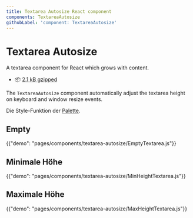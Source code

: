 ```yaml
---
title: Textarea Autosize React component
components: TextareaAutosize
githubLabel: 'component: TextareaAutosize'
---
```


# Textarea Autosize

<p class="description">A textarea component for React which grows with content.</p>

- 📦 [2.1 kB gzipped](/size-snapshot)

The `TextareaAutosize` component automatically adjust the textarea height on keyboard and window resize events.

Die Style-Funktion der [Palette](/system/palette/).

## Empty

{{"demo": "pages/components/textarea-autosize/EmptyTextarea.js"}}

## Minimale Höhe

{{"demo": "pages/components/textarea-autosize/MinHeightTextarea.js"}}

## Maximale Höhe

{{"demo": "pages/components/textarea-autosize/MaxHeightTextarea.js"}}
